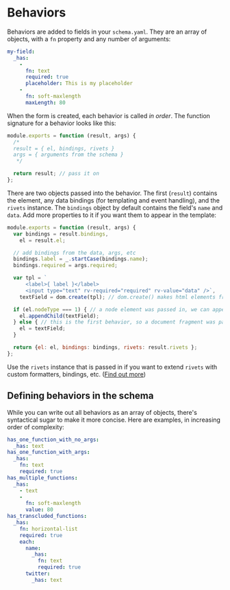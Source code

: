 # Behaviors

Behaviors are added to fields in your `schema.yaml`. They are an array of objects, with a `fn` property and any number of arguments:

```yaml
my-field:
  _has:
    -
      fn: text
      required: true
      placeholder: This is my placeholder
    -
      fn: soft-maxlength
      maxLength: 80
```

When the form is created, each behavior is called *in order*. The function signature for a behavior looks like this:

```js
module.exports = function (result, args) {
  /*
  result = { el, bindings, rivets }
  args = { arguments from the schema }
   */

  return result; // pass it on
};
```

There are two objects passed into the behavior. The first (`result`) contains the element, any data bindings (for templating and event handling), and the `rivets` instance. The `bindings` object by default contains the field's `name` and `data`. Add more properties to it if you want them to appear in the template:

```js
module.exports = function (result, args) {
  var bindings = result.bindings,
    el = result.el;

  // add bindings from the data, args, etc
  bindings.label = _.startCase(bindings.name);
  bindings.required = args.required;

  var tpl = `
      <label>{ label }</label> 
      <input type="text" rv-required="required" rv-value="data" />`,
    textField = dom.create(tpl); // dom.create() makes html elements from strings

  if (el.nodeType === 1) { // a node element was passed in, we can append to it
    el.appendChild(textField);
  } else { // this is the first behavior, so a document fragment was passed in. just return the textField
    el = textField;
  }

  return {el: el, bindings: bindings, rivets: result.rivets };
};
```

Use the `rivets` instance that is passed in if you want to extend `rivets` with custom formatters, bindings, etc. ([Find out more](http://rivetsjs.com/docs/guide/#binders))

## Defining behaviors in the schema

While you can write out all behaviors as an array of objects, there's syntactical sugar to make it more concise. Here are examples, in increasing order of complexity:

```yaml
has_one_function_with_no_args:
  _has: text
has_one_function_with_args:
  _has:
    fn: text
    required: true
has_multiple_functions:
  _has:
    - text
    -
      fn: soft-maxlength
      value: 80
has_transcluded_functions:
  _has:
    fn: horizontal-list
    required: true
    each:
      name:
        _has:
          fn: text
          required: true
      twitter:
        _has: text
```